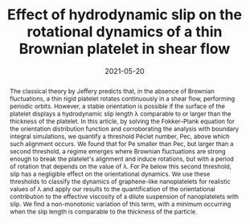 ---
title: "Effect of hydrodynamic slip on the rotational dynamics of a thin Brownian platelet in shear flow"
date: 2021-05-20
publishDate: 2021-05-20
authors: [Catherine Kamal, "**Simon Gravelle**", "Lorenzo Botto"]
publication_types: ["2"]
abstract: "The classical theory by Jeffery predicts that, in the absence of Brownian fluctuations, a thin rigid platelet rotates continuously in a shear flow, performing periodic orbits. However, a stable orientation is possible if the surface of the platelet displays a hydrodynamic slip length λ comparable to or larger than the thickness of the platelet. In this article, by solving the Fokker–Plank equation for the orientation distribution function and corroborating the analysis with boundary integral simulations, we quantify a threshold Péclet number, Pec, above which such alignment occurs. We found that for Pe smaller than Pec, but larger than a second threshold, a regime emerges where Brownian fluctuations are strong enough to break the platelet's alignment and induce rotations, but with a period of rotation that depends on the value of λ. For Pe below this second threshold, slip has a negligible effect on the orientational dynamics. We use these thresholds to classify the dynamics of graphene-like nanoplatelets for realistic values of λ and apply our results to the quantification of the orientational contribution to the effective viscosity of a dilute suspension of nanoplatelets with slip. We find a non-monotonic variation of this term, with a minimum occurring when the slip length is comparable to the thickness of the particle."
featured: true
publication: "Journal of Fluid Mechanics, 919 , 25"
links:
  - icon_pack: fas
    icon: scroll
    name: Link
    url: 'https://doi.org/10.1017/jfm.2021.327'

---